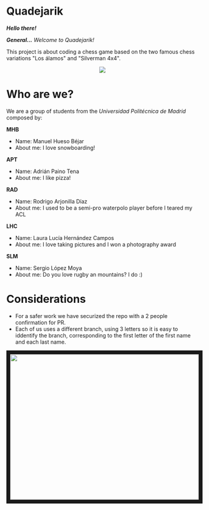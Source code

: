 # Quadejarik
***Hello there!***

***General...*** *Welcome to Quadejarik!*

This project is about coding a chess game based on the two famous chess variations "Los álamos" and "Silverman 4x4".

<p align="center">
<img src= "https://pa1.aminoapps.com/5972/4da3ce785f8b046331ebcafc6c6047038899a476_00.gif"
</p>

# Who are we?
We are a group of students from the *Universidad Politécnica de Madrid* composed by:

**MHB**
  * Name: Manuel Hueso Béjar
  * About me: I love snowboarding!

**APT**
  * Name: Adrián Paino Tena
  * About me: I like pizza!

**RAD**
  * Name: Rodrigo Arjonilla Díaz
  * About me: I used to be a semi-pro waterpolo player before I teared my ACL

**LHC**
  * Name: Laura Lucía Hernández Campos
  * About me: I love taking pictures and I won a photography award 

**SLM**
  * Name: Sergio López Moya
  * About me: Do you love rugby an mountains? I do :)

# Considerations
* For a safer work we have securized the repo with a 2 people confirmation for PR.
* Each of us uses a different branch, using 3 letters so it is easy to iddentify the branch, corresponding to the first letter of the first name and each last name.

<p align="center">
<img src="https://raw.githubusercontent.com/hendrixroa/in-case-of-fire-1/master/in_case_of_fire.png" width="495" height="382.5" border="10"/>
</p>
